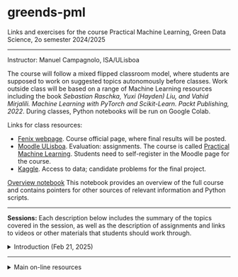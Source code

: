 # greends-pml
Links and exercises for the course Practical Machine Learning, Green Data Science, 2o semester 2024/2025

---
Instructor: Manuel Campagnolo, ISA/ULisboa

The course will follow a mixed flipped classroom model, where students are supposed to work on suggested topics autonomously before classes. Work outside class will be based on a range of Machine Learning resources including the book *Sebastian Raschka, Yuxi (Hayden) Liu, and Vahid Mirjalili. Machine Learning with PyTorch and Scikit-Learn. Packt Publishing, 2022*. During classes, Python notebooks will be run on Google Colab.

Links for class resources:
  - [Fenix webpage](https://fenix.isa.ulisboa.pt/courses/aaapl-283463546572013). Course official page, where final results will be posted.
  - [Moodle ULisboa](https://elearning.ulisboa.pt/). Evaluation: assignments. The course is called [Practical Machine Learning](https://elearning.ulisboa.pt/course/view.php?id=10469). Students need to self-register in the Moodle page for the course.
  - [Kaggle](https://www.kaggle.com/). Access to data; candidate problems for the final project.

[Overview notebook](https://github.com/isa-ulisboa/greends-pml/blob/main/ML_overview_with_examples.ipynb) This notebook provides an overview of the full course and contains pointers for other sources of relevant information and Python scripts.

---

**Sessions:** Each description below includes the summary of the topics covered in the session, as well as the description of assignments and links to videos or other materials that students should work through.

<details markdown="block">
<summary> Introduction (Feb 21, 2025) </summary>

The goal of the first class is to give an introduction to ML and also to show some of the problems that can be addressed with the techniques and tools that will be discussed during the semester. The first examples will be run on Colab notebooks.

- Types of machine learning problems: supervised learning, unsupervised learning, reinforcement learning.
- Supervised learning: classification vs regression 
- Examples of input data for machine learning problems: tabular data, images, text. See *Iris data set* example with the notebook [iris_regression_classification.ipynb](iris_regression_classification.ipynb)

</details>

--- 

<details markdown="block">
<summary> Main on-line resources </summary>
- Basic resources:
  - Sebastian Raschka, Yuxi (Hayden) Liu, and Vahid Mirjalili. Machine Learning with PyTorch and Scikit-Learn. Packt Publishing, 2022. See the presentation [webpage](https://sebastianraschka.com/blog/2022/ml-pytorch-book.html) and [GitHub repository](https://github.com/rasbt/machine-learning-book)
  - [https://pytorch.org/tutorials/](https://pytorch.org/tutorials/)
- Tutorials:
  - [MIT 6.S191: Introduction to Deep Learning (2023)](https://www.youtube.com/playlist?list=PLtBw6njQRU-rwp5__7C0oIVt26ZgjG9NI)
  - [Stanford Lecture Collection  Convolutional Neural Networks for Visual Recognition (2017)](https://www.youtube.com/playlist?list=PL3FW7Lu3i5JvHM8ljYj-zLfQRF3EO8sYv) and [Notes for the Stanford course on Convolutional Neural Networks for Visual Recognition](https://cs231n.github.io/)
  - [Stanford Machine Learning Full Course led by Andrew Ng (2020)](https://www.youtube.com/playlist?list=PLoROMvodv4rMiGQp3WXShtMGgzqpfVfbU). Led by Andrew Ng, this course provides a broad introduction to machine learning and statistical pattern recognition. Topics include: supervised learning (generative/discriminative learning, parametric/non-parametric learning, neural networks, support vector machines); unsupervised learning (clustering, dimensionality reduction, kernel methods); learning theory (bias/variance tradeoffs, practical advice); reinforcement learning and adaptive control.
  - [Broderick: Machine Learning, MIT 6.036 Fall 2020](https://www.youtube.com/watch?v=ZOiBe-nrmc4); [Full lecture information and slides](http://tamarabroderick.com/ml.html)
  

</details>
 

<!---

<details markdown="block">
<summary> Basic concepts (Mar 1, 2024): model, loss, gradient descent </summary>

The goal of the following classes up to April 12 is to understand how deep learning models can be trained and used to solve regression and classification problems. We start by applying the machine learning approach to well-known statistical problems like linear regression to illustrate the stepwise approach followed in ML. We use synthetic data generated from a linear or quadratic regression, where one can control the underlying model and the amout of noise. Then, we consider the  `Iris` tabular data set with 4 explanatory variables and categorical label that can be one of three species.

- Discussion of the proposed solutions for the assignment of the previous class
- Basic concepts in Machine learning: model and *loss*, *gradient descent*, for a simple regression problem. See [Overview notebook](ML_overview_with_examples.ipynb) and see the code for a simple example with a quadratic function in notebook [Lesson3_edited_04-how-does-a-neural-net-really-work.ipynb](Lesson3_edited_04-how-does-a-neural-net-really-work.ipynb). This note book is adapted from the (Fastai 2022 course) [https://github.com/fastai/course22](https://github.com/fastai/course22-web/tree/master/Lessons).
- Assignment:
  - Watch video: [MIT Introduction to Deep Learning 6.S191, 2023 edition](https://www.youtube.com/watch?v=QDX-1M5Nj7s&list=PLtBw6njQRU-rwp5__7C0oIVt26ZgjG9NI&index=1&t=361s). There will be a questionnaire (**Questionnaire #2**) about some basic concepts discussed in the video. Contents: 11:33​ Why deep learning?; 14:48​ The perceptron; 20:06​ Perceptron example; 23:14​ From perceptrons to neural networks; 29:34​ Applying neural networks;  32:29​ Loss functions;  35:12​ Training and gradient descent; 40:25​ Backpropagation; 44:05​ Setting the learning rate; 48:09​ Batched gradient descent; 51:25​ Regularization: dropout and early stopping; 57:16​ Summary
- Suggestion: Adapt the code in the simple example with a quadratic function in notebook [Lesson3_edited_04-how-does-a-neural-net-really-work.ipynb](Lesson3_edited_04-how-does-a-neural-net-really-work.ipynb) to train a linear regression model $y=ax+b$ with just two parameters (instead of the three parameters of the quadratic function in the example). Compare the $a,b$ values that are obtained by
  - gradient descent after $N$ epochs considering the *MSE* (mean square error) loss function (instead of the *MAE* function in the example), with
  - the optimal ordinary least square linear regression coefficients that you can obtain for instance by fitting a `LinearRegression` with `scikit-learn`.

</details>

<details markdown="block">
<summary> Linear regression examples (Mar 15, 2024): epochs, perceptron, batches, train and test, overfitting</summary>

This session extends the previous class. We discuss some additional core ML concepts and we extend the approach to classification problems (discrete labels). The model (the *perceptron*) is still very simple and closely related to linear regression. 
  
- Discussion of the suggested assignment from last class
- Code for gradient descent using PyTorch; epochs and batches
- The perceptron and gradient descent: an `iris` data set example with animation
- Mini-batch example
- Train and test data; overfitting
- **Assignment #3**:
  1. adapt the `Perceptron` class in [Overview notebook](https://github.com/isa-ulisboa/greends-pml/blob/main/ML_overview_with_examples.ipynb) to address the two following goals. Describe the changes on the code and the effect of using mini-batches on the search of the best solution, as an alternative to stochastic gradient descent.
      - It uses mini-batches;
      - It computes and displays (on the animation, similarly to the iterations) the loss over a test set.
  2. Backup assignment (if the student is not able to do assignment #1 above).  Find a real data set adequate for a (simple or multiple) regression problem. Adapt the script based on `PyTorch` discussed in class an available in [Overview notebook](https://github.com/isa-ulisboa/greends-pml/blob/main/ML_overview_with_examples.ipynb) to solve the problem. Discuss the train and test losses plots along iterations and indicate what is  the best set of parameters (including number of epochs) that you found for the problem at hand.
  3. Each student should create a video (4' maximum for #1 and 3' maximum for 2#) and submit the video until next Thursday, Mar 21st, at noon.
</details>


<details markdown="block">
<summary> Regression vs classification problems; assessing ML performance (Mar 22, 2024): cross-entropy, confusion matrix, accuracy metrics</summary>

The main goal of this session is to understand how one can evaluate the accuracy of a classifier.
  
- Discussion of previous assignment from last class: example of gradient descent with mini batches for the `iris` data set;
- Perceptron and convergence; linearly separable sets
- Classification problems: scores and the *softmax* function; cross-entropy
- Assessing ML performance: confusion matrix, accuracy metrics
- Suggestion: watch the series of videos [https://www.3blue1brown.com/topics/neural-networks](https://www.3blue1brown.com/topics/neural-networks) which introduce neural networks in a pretty informal way, with very nice animations. The example that is used along the videos is from the `MNIST` database (Modified National Institute of Standards and Technology database), a large database of handwritten digits that is commonly used for training various image processing systems. Each example is a 28 by 28 image (784 pixels).
- **Assignment #4**:
  - Adapt the *Perceptron* code for the Iris data available in the [Overview notebook](https://github.com/isa-ulisboa/greends-pml/blob/main/ML_overview_with_examples.ipynb) to output the confusion matrix, using 20% of the data set for validation. Compute also the classification accuracy, precision, recall and F1-score for the solution.
  - Each student should create a video (3' maximum) and submit the video and the link to the GitHub repository and the file where the modified script is available.
  - Submission deadline: Thursday, March 28.
</details>

<details markdown="block">
<summary> Neural networks (April 5, 2024): an implementation with PyTorch</summary>

In this session we extend the *perceptron* to a more complex model with multiple layers, called a *neural network*. We discuss how a neural network can be created and trained with PyTorch. Two data sets are used to illustrate the construction: the tabular `Iris` data set that had been used before, and a more complex data set (`MNIST`) where examples are images, but at this point are read just as vectors of numbers in a similar tabular way to the `Iris` data set.
  
- Discussion of previous assignment;
- Neural networks with $n$ layers
- Model parameters: dropout, momentum, regularization, etc
- Examples with `Iris` and `MNIST` data sets.
- Suggestion: watch Data Umbrella [video](https://www.youtube.com/watch?v=B5GHmm3KN2A) with Sebastian Raschka, which is a friendly **Introduction to PyTorch tutorial**, that revisits many things that were discussed in class. Sebastian Raschka is a author of the books *Python Machine Learning 3rd Edition* and *Machine Learning with PyTorch and Scikit-Learn*. In this video, the NN model is a convolutional model to be applied to images, and therefore it has a feature extraction component (not yet discussed in class), followed by a multi layer perceptron component (already discussed in class). The additional feature extraction component that uses convolutions will be discussed in the next class, so the video is also a bit of an introduction to that.
- **Assignment #5**:
  - Adapt the *Script that implements a neural network with PyTorch (over the iris or mnist datasets)* code available on [Overview notebook](https://github.com/isa-ulisboa/greends-pml/blob/main/ML_overview_with_examples.ipynb) such that it is implemented with `TensorFlow` instead of `PyTorch`. Adjust the parameters to try to obtain a global accuracy close to 90% for the `MNIST` dataset. 
  - Each student should create a video (3' maximum) explaing which were the major changes that were made on the script and submit the video and the link to file in their GitHub repository where the modified script is available.
  - Submission deadline: Wednesday, April 10.
</details>

<details markdown="block">
<summary> Convolutional neural networks (April 12, 2024): parameters for convolutional layers ; an implementation with PyTorch</summary>

In this session, we improve on the model used in the previous session for the `MNIST` data set. Since the examples are images, it makes sense to explore the spatial context within each image. This can be done with convolutions over the images. Therefore, we add 2D-convolution and maxpool layers to the previous model and create a convolutional neural network using PyTorch.

- Improving the PyTorch code for NNs (making it more modular)
- Convolutional Neural networks
- Parameters: kernel, padding, stride, pooling
- Example of application for the `MNIST` data set.
- **Assignment #6**:
  - Adapt the *Script that implements a convolutional neural network with PyTorch over the mnist 8 by 8 practice data set* available on [Overview notebook](https://github.com/isa-ulisboa/greends-pml/blob/main/ML_overview_with_examples.ipynb) to classify images from the [CIFAR-10](https://www.kaggle.com/c/cifar-10/) data set which contains 60000 32 by 32 color images. You need to access/download the data and you need to adjust the model parameters for the input and hidden layers. The CIFAR-10 color images have 3 channels, H=32, and W=32. You are not supposed to use other pre-defined and pre-trained models as in many examples that you can find on-line. You're expected to adapt the model in the script. Getting a high accuracy is not a goal. The goal is to be able to adapt the code and explain in the video how you did it. Use a small number of epochs (start with only 5 perhaps) since training will take much longer than in the examples we have seen in class so far.
  - Each student should create a video (3' maximum) explaning which were the major changes that were made on the script and submit the video and the link to file in their GitHub repository where the modified script is available.
  - Submission deadline: Wednesday, April 24.
</details>

<details markdown="block">
<summary> Transfer learning (April 24, 2024): using and fine-tuning pre-trained models</summary>

We have seen how machine learning models are created and trained with PyTorch. However, when applying our model (e.g. a CNN) to a larger data set (e.f. CIFAR10) we encounter several problems like: 
1. the accuracy is low because the model is not good enough,
2. training from scratch requires a lot of computational resources.

Similarly to the first session (*Introduction*) where we discussed a short script using the high level package `fastai` to implement a pre-trained convolutional neural network and apply it to classify images downloaded from the internet, we will adapt the code we discussed earlier to read and improve a pre-trained model called `Resnet18`. Here, we will see how to access a pre-trained model in PyTorch, and fine-tuned it to our data set. This will address both concerns listed above.

- Transfer learning: watch [video bt Andrew Ng](https://www.youtube.com/watch?v=yofjFQddwHE); discuss with an example how to adapt and fine tune a `Resnet18` model to classify the CIFAR-10 data set.

- **Assignment #7** (identification of corn diseases):
  - Read carefully the notebook  [corn leaf disease](https://www.kaggle.com/code/emrearslan123/corn-leaf-disease-detection-with-resnet-pytorch) which classifies with high precision images of corn leaves into 4 classes: *Blight*, *Common_Rust*, *Gray_Leaf_Spot* and *Healthy*;
  - Implement that code or some similar code either on Colab or on your own machine and compare the your results with the results reported in the notebook for the same *corn diseases* data set; If you're not able to run it on GPU on Colab, you might try to run it on CPU on your own laptop/desktop for a few epochs;
  - You need to include an instruction in your code to save the model like `torch.save(model.state_dict(), "model.pth")` in the notebook above (or you can save it in a different format like the *pickle* format with extension `.pkl`), so the trained model can be re-used later;
  - Create a video (3' approx) explaning the main novelties in the code in comparison to what has been already discussed in class and possibly the difficulties you ran into. In particular, focus on the following aspects: reading and organizing data; pre-processing data before deep learning; original image size; adapting the Resnet18 to the problem at hand; moving data and model to the computing device; saving the model; discuss results and computational requirements. Submit the video the link to your script either in your GitHub repository or on Colab; report your estimated precision (you can just copy/paste the output of `classification_report(test.targets, all_preds)`).
  - Submission deadline: Wednesday, May 1st.

</details>

<details markdown="block">
<summary> Production (May 3, 2024): saving and deploying models with gradio</summary>


- Discussion of *assignment #7*. Check the proposed [Colab notebook for the problem](corn_leaf_disease_detection_with_resnet_pytorch.ipynb). In particular, it was discussed how to save the deep learning model so it can be deployed.
- Create your own Hugging Face space;
- Create an interactive app that runs locally and can also be deployed on your Hugging Face space that reads an image and returns the size of that image;
- How to create an app on Hugging Face spaces for the deployment of the classifier trained and saved in *assignment #7*. See code in [Overview notebook](https://github.com/isa-ulisboa/greends-pml/blob/main/ML_overview_with_examples.ipynb). Check also the links included in that notebook about deploying models with `Gradio`.
- **Assignment #8**: 
  - Each student should create a video (3' maximum) explaning how they saved their model, and how they used `gradio` and Hugging Face spaces for deployment. Submit the video and the link to your public Hugging Face space repository where files can be read, i.e. a link like (https://huggingface.co/spaces/mcampagnolo/test2024/tree/main). It is expected that you explain how you obtained the model file and the other files you had to upload to Hugging Face, and which files had to be created so your app would run. You are encouraged to make changes on your app to improve it. Submission deadline: Wednesday, May 8st.
</details>


<details markdown="block">
<summary> Tabular data (May 10, 2024): preprocess tabular data</summary>


- Discussion of  *assignment #7* and *assignment #8*.
- Brief discussion about (not free) platforms for machine learning (ML) like [Vertex AI](https://cloud.google.com/vertex-ai/docs/start/introduction-unified-platform),  [MS Azure](https://azure.microsoft.com/en-us/products/machine-learning), [AWS Sagemaker](https://aws.amazon.com/sagemaker/), etc.
- Tabular data:
  - Pre-processing with `pandas`and `sklearn`: See Chap 4 notebook at [https://github.com/rasbt/machine-learning-book/](https://github.com/rasbt/machine-learning-book/) and an application to the *Wine* data set [https://archive.ics.uci.edu/dataset/109/wine](https://archive.ics.uci.edu/dataset/109/wine).
  -  *Wine quality* data set [https://archive.ics.uci.edu/dataset/186/wine+quality](https://archive.ics.uci.edu/dataset/186/wine+quality) with two different response variables: color (white or red) and quality (score between 0 and 10). Explore the data as in the *Wine*  example.
</details>

<details markdown="block">
<summary> Feature engineering and data visualization (May 17, 2024): t-SNE, UMAP, processing pipeline</summary>
  
- Final projet description
- Discuss *Script to apply dimensionality reduction techniques t-SNE, UMAP and LDA to several data sets*  in the [Overview notebook](https://github.com/isa-ulisboa/greends-pml/blob/main/ML_overview_with_examples.ipynb)
- Pre-processing and feature engineering with `sklearn`. See example [here](https://scikit-learn.org/stable/auto_examples/inspection/plot_permutation_importance.html) with the  `titanic` data set.
- Processing pipelines: See Chap 6 notebook at [https://github.com/rasbt/machine-learning-book/](https://github.com/rasbt/machine-learning-book/)
- Brief description of the *decision tree* classifier.
  
</details>

<details markdown="block">
<summary> Random forests (May 23, 2024)</summary>
  
- Decision trees: see corresponding section in the [Overview notebook](https://github.com/isa-ulisboa/greends-pml/blob/main/ML_overview_with_examples.ipynb)
- Ensemble methods and random forests: see corresponding section in the [Overview notebook](https://github.com/isa-ulisboa/greends-pml/blob/main/ML_overview_with_examples.ipynb)
- **Assignment #9**:
  - Consider the *wine quality data set*, where the response variable is *quality* and both red and white wines are included in the data set;
  - The goal is to predict the quality from the explanatory variables;
  - You can preprocess the data and perform feature engineering;
  - The goal is to develop a classifier with overall accuracy over the test set larger than 55% for the problem using all the original quality classes;
  - You should exhibit and discuss the confusion matrix over the test set;
  - You should also show and discuss a plot that shows how the overal accuracy varies with some parameter like `max_depth`, `max_leaf_nodes` or another parameter designed to avoid overfitting
  - Create a video (3' approx.) describing your script and your results according and submit the video and the link to the file in your GitHub repository where the script is available (Submission deadline: Thursday, May 30th, 2pm)

  
</details>

<details markdown="block">
<summary> Gradient boosting and other ensemble techniques (May 30, 2024) AdaBoost and XGBoost; Variable importance; sklearn cheat sheet</summary>
  
- Discuss and complete the following `sklearn` cheat sheets:
  - [more classifiers](https://miro.medium.com/v2/resize:fit:4800/format:webp/1*UYY7a6lhjXNkiIE-2gx-0w.png) [(source)](https://medium.com/@chingizseyidbayli/most-common-python-libraries-cheat-sheets-pathlib-pandas-numpy-scikit-learn-matplotlib-3188d2407c79).
  - [fewer classifiers and more detail](https://d1jnx9ba8s6j9r.cloudfront.net/blog/wp-content/uploads/2018/09/Python-Cheat-Sheet-for-Scikit-learn-Edureka.pdf)
- AdaBoost and XGBoost ensemble classifiers: see corresponding section in the [Overview notebook](https://github.com/isa-ulisboa/greends-pml/blob/main/ML_overview_with_examples.ipynb)
- Estimation of variable importance: Mean Decrease Impurity and Permutation Importance: see corresponding section in the [Overview notebook](https://github.com/isa-ulisboa/greends-pml/blob/main/ML_overview_with_examples.ipynb)

</details>


</details>

<details markdown="block">
<summary> Model evaluation and hyperparameter tuning (June 7, 2024); K-fold cross-validation, grid search, ROC curve and AUC </summary>

For the following topics, see Chap 6 notebook at [https://github.com/rasbt/machine-learning-book/](https://github.com/rasbt/machine-learning-book/) and corresponding sections in the [Overview notebook](https://github.com/isa-ulisboa/greends-pml/blob/main/ML_overview_with_examples.ipynb).
- Using k-fold cross-validation to assess model performance;
- Debugging algorithms with learning and validation curves;
- Fine-tuning machine learning models via grid search;
- Plotting a receiver operating characteristic.
- Discussion of assignment #9
</details>

-->



